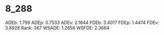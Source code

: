 # 8_288

ADEb: 1.799
ADEp: 0.7533
ADEv: 2.1644
FDEb: 3.4017
FDEp: 1.4474
FDEv: 3.8928
Rank: 367
WSADE: 1.2656
WSFDE: 2.3664